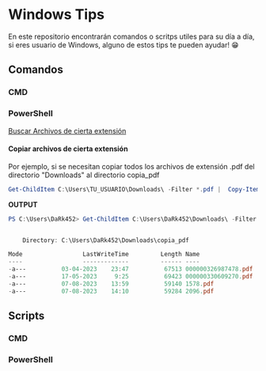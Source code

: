 # Windows Tips

En este repositorio encontrarán comandos o scritps utiles para su día a día, si eres usuario de Windows, alguno de estos tips te pueden ayudar! 😁


## Comandos

### CMD

### PowerShell

[Buscar Archivos de cierta extensión](https://github.com/RedeshostCL/WindowsTips/blob/main/search_files_by_extension_pwsh.md)

#### Copiar archivos de cierta extensión
Por ejemplo, si se necesitan copiar todos los archivos de extensión .pdf  del directorio "Downloads" al directorio copia_pdf

```PowerShell
Get-ChildItem C:\Users\TU_USUARIO\Downloads\ -Filter *.pdf |  Copy-Item -Destination C:\Users\TU_USUARIO\Downloads\copia_pdf\ -Force -PassThru
```

**OUTPUT**
```PowerShell
PS C:\Users\DaRk452> Get-ChildItem C:\Users\DaRk452\Downloads\ -Filter *.pdf | Copy-Item -Destination C:\Users\DaRk452\Downloads\copia_pdf\ -Force -PassThru


    Directory: C:\Users\DaRk452\Downloads\copia_pdf

Mode                 LastWriteTime         Length Name
----                 -------------         ------ ----
-a---          03-04-2023    23:47          67513 000000326987478.pdf
-a---          17-05-2023     9:25          69423 000000330609270.pdf
-a---          07-08-2023    13:59          59140 1578.pdf
-a---          07-08-2023    14:10          59284 2096.pdf
```

## Scripts

### CMD

### PowerShell
